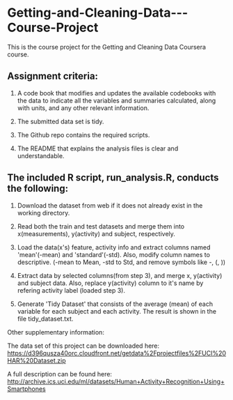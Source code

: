 # Getting-and-Cleaning-Data---Course-Project

This is the course project for the Getting and Cleaning Data Coursera course.


## Assignment criteria:

1. A code book that modifies and updates the available codebooks with the data to indicate all the variables and summaries calculated, along with units, and any other relevant information.

2. The submitted data set is tidy.

3. The Github repo contains the required scripts.

4. The README that explains the analysis files is clear and understandable.




## The included R script, run_analysis.R, conducts the following:

1. Download the dataset from web if it does not already exist in the working directory.

2. Read both the train and test datasets and merge them into x(measurements), y(activity) and subject, respectively.

3. Load the data(x's) feature, activity info and extract columns named 'mean'(-mean) and 'standard'(-std). Also, modify column names to descriptive. (-mean to Mean, -std to Std, and remove symbols like -, (, ))

4. Extract data by selected columns(from step 3), and merge x, y(activity) and subject data. Also, replace y(activity) column to it's name by refering activity label (loaded step 3).

5. Generate 'Tidy Dataset' that consists of the average (mean) of each variable for each subject and each activity. The result is shown in the file tidy_dataset.txt.


Other supplementary information: 

The data set of this project can be downloaded here:
https://d396qusza40orc.cloudfront.net/getdata%2Fprojectfiles%2FUCI%20HAR%20Dataset.zip

A full description can be found here:
http://archive.ics.uci.edu/ml/datasets/Human+Activity+Recognition+Using+Smartphones
